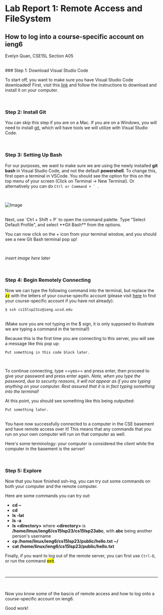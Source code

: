 
# Lab Report 1: Remote Access and FileSystem
## __How to log into a course-specific account on ieng6__
Evelyn Quan, CSE15L Section A05

<br/>
### Step 1: Download Visual Studio Code

To start off, you want to make sure you have Visual Studio Code downloaded! First, visit this [link](https://code.visualstudio.com/) and follow the instructions to download and install it on your computer.

<br/>

### Step 2: Install Git

You can skip this step if you are on a Mac. If you are on a Windows, you will need to install [git](https://gitforwindows.org/), which will have tools we will utilize with Visual Studio Code.

<br/>

### Step 3: Setting Up Bash

For our purposes, we want to make sure we are using the newly installed **git bash** in Visual Studio Code, and not the default **powershell**. To change this, first open a terminal in VSCode. You should see the option for this on the top menu of your screen (Click on Terminal → New Terminal). Or alternatively you can do ``Ctrl or Command + ` ``.

<br/>

![Image](https://drive.google.com/file/d/1nIHqSM2I0cg7RaM7BUR05KoqO5elErSV/view?usp=sharing)

<br/>
Next, use `Ctrl + Shift + P` to open the command palette. Type "Select Default Profile", and select **Git Bash** from the options.

You can now click on the + icon from your terminal window, and you should see a new Git Bash terminal pop up!

<br/>

*insert image here later*

<br/>

### Step 4: Begin Remotely Connecting

Now we can type the following command into the terminal, but replace the <mark>zz</mark> with the letters of your course-specific account (please visit [here](https://sdacs.ucsd.edu/~icc/index.php) to find your course-specific account if you have not already):
<br/>
```
$ ssh cs15lsp23zz@ieng.ucsd.edu
```
<br/>
(Make sure you are not typing in the $ sign, it is only supposed to illustrate we are typing a command in the terminal!)

Because this is the first time you are connecting to this server, you will see a message like this pop up:
<br/>
```
Put something in this code block later.
```
<br/>

To continue connecting, type ==yes== and press enter, then proceed to give your password and press enter again. *Note, when you type the password, due to security reasons, it will not appear as if you are typing anything on your computer. Rest assured that it is in fact typing something into the terminal!*

At this point, you should see something like this being outputted:
<br/>
```
Put something later.
```
<br/>
You have now successfully connected to a computer in the CSE basement and have remote access over it! This means that any commands that you run on your own computer will run on that computer as well.


Here's some terminology: your computer is considered the *client* while the computer in the basement is the *server*!

<br/>

### Step 5: Explore

Now that you have finished ssh-ing, you can try out some commands on both your computer and the remote computer.

Here are some commands you can try out:

- **cd ~**
- **cd**
- **ls -lat**
- **ls -a**
- **ls \<directory>** where **\<directory>** is **/home/linux/ieng6/cs15lsp23/cs15lsp23abc**, with **abc** being another person's username
- **cp /home/linux/ieng6/cs15lsp23/public/hello.txt ~/**
- **cat /home/linux/ieng6/cs15lsp23/public/hello.txt**
 
Finally, if you want to log out of the remote server, you can first use `Ctrl-D`, or run the command <mark>exit</mark>.
 
<br/>
 
---
<br/>
 
Now you know some of the bascis of remote access and how to log onto a course-specific account on ieng6.

Good work!
